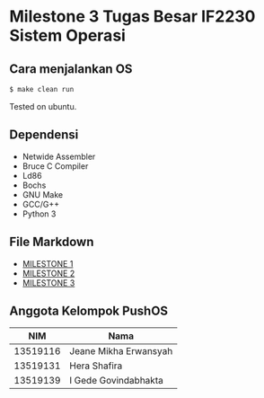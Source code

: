 # Milestone 3 Tugas Besar IF2230 Sistem Operasi
## Cara menjalankan OS
```sh
$ make clean run
```
Tested on ubuntu.
## Dependensi
* Netwide Assembler
* Bruce C Compiler
* Ld86
* Bochs
* GNU Make
* GCC/G++
* Python 3

## File Markdown
* [MILESTONE 1](docs/MILESTONE1.md)
* [MILESTONE 2](docs/MILESTONE2.md)
* [MILESTONE 3](docs/MILESTONE3.md)
## Anggota Kelompok PushOS
NIM | Nama
--|--|
13519116 | Jeane Mikha Erwansyah
13519131 | Hera Shafira
13519139 | I Gede Govindabhakta
